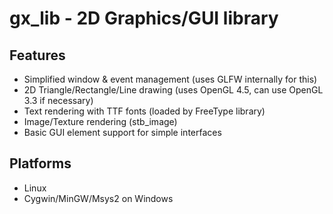 # gx_lib - 2D Graphics/GUI library

## Features
* Simplified window & event management (uses GLFW internally for this)
* 2D Triangle/Rectangle/Line drawing (uses OpenGL 4.5, can use OpenGL 3.3 if necessary)
* Text rendering with TTF fonts (loaded by FreeType library)
* Image/Texture rendering (stb_image)
* Basic GUI element support for simple interfaces

## Platforms
* Linux
* Cygwin/MinGW/Msys2 on Windows
